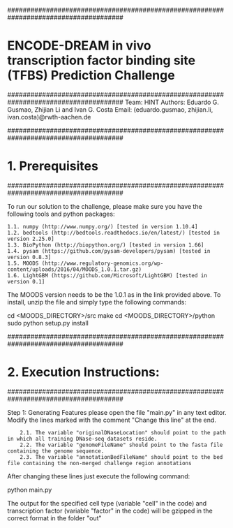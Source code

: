 ######################################################################################
# ENCODE-DREAM in vivo transcription factor binding site (TFBS) Prediction Challenge
######################################################################################
	Team: HINT
	Authors: Eduardo G. Gusmao, Zhijian Li and Ivan G. Costa
	Email: (eduardo.gusmao, zhijian.li, ivan.costa)@rwth-aachen.de


######################################################################################
# 1. Prerequisites
######################################################################################

To run our solution to the challenge, please make sure you have the following tools and python packages:

	1.1. numpy (http://www.numpy.org/) [tested in version 1.10.4]
	1.2. bedtools (http://bedtools.readthedocs.io/en/latest/) [tested in version 2.25.0]
	1.3. BioPython (http://biopython.org/) [tested in version 1.66]
	1.4. pysam (https://github.com/pysam-developers/pysam) [tested in version 0.8.3]
	1.5. MOODS (http://www.regulatory-genomics.org/wp-content/uploads/2016/04/MOODS_1.0.1.tar.gz)
	1.6. LightGBM (https://github.com/Microsoft/LightGBM) [tested in version 0.1]

The MOODS version needs to be the 1.0.1 as in the link provided above. To install, unzip the file and simply type the following commands:

cd <MOODS_DIRECTORY>/src
make
cd <MOODS_DIRECTORY>/python
sudo python setup.py install

######################################################################################
# 2. Execution Instructions:
######################################################################################

Step 1: Generating Features
	please open the file "main.py" in any text editor. Modify the lines marked with the comment "Change this line" at the end.

		2.1. The variable "originalDNaseLocation" should point to the path in which all training DNase-seq datasets reside.
		2.2. The variable "genomeFileName" should point to the fasta file containing the genome sequence.
		2.3. The variable "annotationBedFileName" should point to the bed file containing the non-merged challenge region annotations

After changing these lines just execute the following command:

python main.py

The output for the specified cell type (variable "cell" in the code) and transcription factor (variable "factor" in the code) will be gzipped in the correct format in the folder "out"


